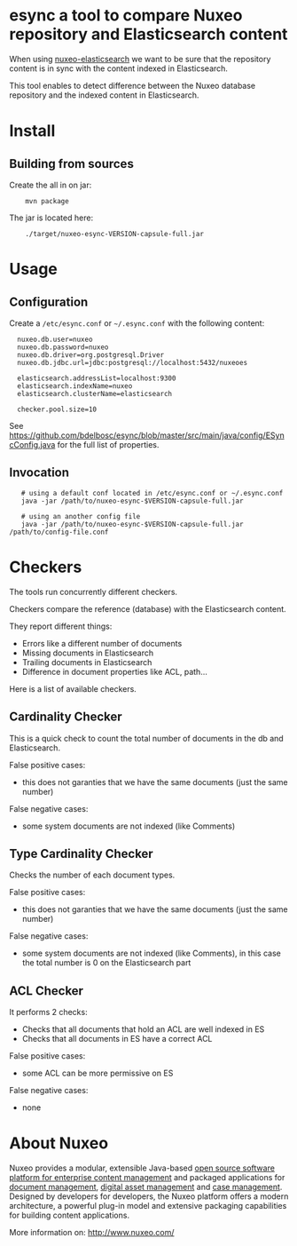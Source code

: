 # esync a tool to compare Nuxeo repository and Elasticsearch content

When using [nuxeo-elasticsearch](http://doc.nuxeo.com/x/iYElAQ) we
want to be sure that the repository content is in sync with the content
indexed in Elasticsearch.

This tool enables to detect difference between the Nuxeo database
repository and the indexed content in Elasticsearch.

# Install

## Building from sources

Create the all in on jar:

        mvn package

The jar is located here:

        ./target/nuxeo-esync-VERSION-capsule-full.jar

# Usage

## Configuration

Create a `/etc/esync.conf` or `~/.esync.conf` with the following content:

      nuxeo.db.user=nuxeo
      nuxeo.db.password=nuxeo
      nuxeo.db.driver=org.postgresql.Driver
      nuxeo.db.jdbc.url=jdbc:postgresql://localhost:5432/nuxeoes

      elasticsearch.addressList=localhost:9300
      elasticsearch.indexName=nuxeo
      elasticsearch.clusterName=elasticsearch

      checker.pool.size=10


See https://github.com/bdelbosc/esync/blob/master/src/main/java/config/ESyncConfig.java
for the full list of properties.

## Invocation

       # using a default conf located in /etc/esync.conf or ~/.esync.conf
       java -jar /path/to/nuxeo-esync-$VERSION-capsule-full.jar

	   # using an another config file
       java -jar /path/to/nuxeo-esync-$VERSION-capsule-full.jar /path/to/config-file.conf

# Checkers

The tools run concurrently different checkers.

Checkers compare the reference (database) with the Elasticsearch content.

They report different things:

- Errors like a different number of documents
- Missing documents in Elasticsearch
- Trailing documents in Elasticsearch
- Difference in document properties like ACL, path...

Here is a list of available checkers.

## Cardinality Checker

This is a quick check to count the total number of documents in the db
and Elasticsearch.

False positive cases:
- this does not garanties that we have the same documents (just the same number)

False negative cases:
- some system documents are not indexed (like Comments)

## Type Cardinality Checker

Checks the number of each document types.

False positive cases:
- this does not garanties that we have the same documents (just the same number)

False negative cases:
- some system documents are not indexed (like Comments), in
  this case the total number is 0 on the Elasticsearch part

## ACL Checker

It performs 2 checks:
- Checks that all documents that hold an ACL are well indexed in ES
- Checks that all documents in ES have a correct ACL

False positive cases:
- some ACL can be more permissive on ES

False negative cases:
- none


# About Nuxeo

Nuxeo provides a modular, extensible Java-based
[open source software platform for enterprise content management](http://www.nuxeo.com/en/products/ep)
and packaged applications for
[document management](http://www.nuxeo.com/en/products/document-management),
[digital asset management](http://www.nuxeo.com/en/products/dam) and
[case management](http://www.nuxeo.com/en/products/case-management). Designed
by developers for developers, the Nuxeo platform offers a modern
architecture, a powerful plug-in model and extensive packaging
capabilities for building content applications.

More information on: <http://www.nuxeo.com/>
